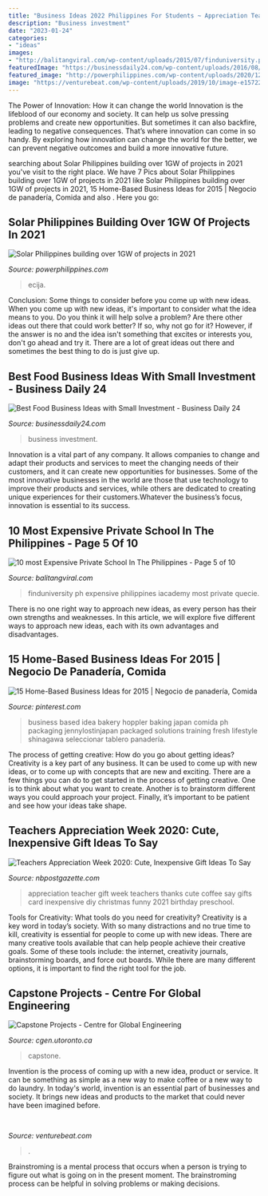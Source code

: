 ```yaml
---
title: "Business Ideas 2022 Philippines For Students ~ Appreciation Teacher Gift Week Teachers Thanks Cute Coffee Say Gifts Card Inexpensive Diy Christmas Funny 2021 Birthday Preschool"
description: "Business investment"
date: "2023-01-24"
categories:
- "ideas"
images:
- "http://balitangviral.com/wp-content/uploads/2015/07/finduniversity.ph_.jpg"
featuredImage: "https://businessdaily24.com/wp-content/uploads/2016/08/Food-Business-Ideas.png"
featured_image: "http://powerphilippines.com/wp-content/uploads/2020/12/solar-philippines-project.jpg"
image: "https://venturebeat.com/wp-content/uploads/2019/10/image-e1572293614959.png"
---
```



The Power of Innovation: How it can change the world
Innovation is the lifeblood of our economy and society. It can help us solve pressing problems and create new opportunities. But sometimes it can also backfire, leading to negative consequences. That’s where innovation can come in so handy. By exploring how innovation can change the world for the better, we can prevent negative outcomes and build a more innovative future.

	

		
searching about Solar Philippines building over 1GW of projects in 2021 you've visit to the right place. We have 7 Pics about Solar Philippines building over 1GW of projects in 2021 like Solar Philippines building over 1GW of projects in 2021, 15 Home-Based Business Ideas for 2015 | Negocio de panadería, Comida and also . Here you go:
		
    
## Solar Philippines Building Over 1GW Of Projects In 2021

<img loading=lazy src="http://powerphilippines.com/wp-content/uploads/2020/12/solar-philippines-project.jpg" onerror="this.onerror=null;this.src='https://tse2.mm.bing.net/th?id=OIP.0TzMhoSEZExE06DgsjEx1wHaEf&amp;pid=15.1';" alt="Solar Philippines building over 1GW of projects in 2021">

_Source: powerphilippines.com_

>ecija. 

	

Conclusion: Some things to consider before you come up with new ideas.
When you come up with new ideas, it's important to consider what the idea means to you. Do you think it will help solve a problem? Are there other ideas out there that could work better? If so, why not go for it? However, if the answer is no and the idea isn't something that excites or interests you, don't go ahead and try it. There are a lot of great ideas out there and sometimes the best thing to do is just give up.

    
## Best Food Business Ideas With Small Investment - Business Daily 24

<img loading=lazy src="https://businessdaily24.com/wp-content/uploads/2016/08/Food-Business-Ideas.png" onerror="this.onerror=null;this.src='https://tse2.mm.bing.net/th?id=OIP.FBtgUg3t1sI18Ssn9zT0bwHaET&amp;pid=15.1';" alt="Best Food Business Ideas with Small Investment - Business Daily 24">

_Source: businessdaily24.com_

>business investment. 

	

Innovation is a vital part of any company. It allows companies to change and adapt their products and services to meet the changing needs of their customers, and it can create new opportunities for businesses. Some of the most innovative businesses in the world are those that use technology to improve their products and services, while others are dedicated to creating unique experiences for their customers.Whatever the business’s focus, innovation is essential to its success.

    
## 10 Most Expensive Private School In The Philippines - Page 5 Of 10

<img loading=lazy src="http://balitangviral.com/wp-content/uploads/2015/07/finduniversity.ph_.jpg" onerror="this.onerror=null;this.src='https://tse1.mm.bing.net/th?id=OIP.5hnBODBOdcO3oUQCX_KF-wHaEr&amp;pid=15.1';" alt="10 most Expensive Private School In The Philippines - Page 5 of 10">

_Source: balitangviral.com_

>finduniversity ph expensive philippines iacademy most private quecie. 

	

There is no one right way to approach new ideas, as every person has their own strengths and weaknesses. In this article, we will explore five different ways to approach new ideas, each with its own advantages and disadvantages.

    
## 15 Home-Based Business Ideas For 2015 | Negocio De Panadería, Comida

<img loading=lazy src="https://i.pinimg.com/originals/98/5a/71/985a71fd05678e94e123e0107f64f540.jpg" onerror="this.onerror=null;this.src='https://tse1.mm.bing.net/th?id=OIP.e_QO5-tApcWgT8v7e--hzQHaFj&amp;pid=15.1';" alt="15 Home-Based Business Ideas for 2015 | Negocio de panadería, Comida">

_Source: pinterest.com_

>business based idea bakery hoppler baking japan comida ph packaging jennylostinjapan packaged solutions training fresh lifestyle shinagawa seleccionar tablero panadería. 

	

The process of getting creative: How do you go about getting ideas?
Creativity is a key part of any business. It can be used to come up with new ideas, or to come up with concepts that are new and exciting. There are a few things you can do to get started in the process of getting creative. One is to think about what you want to create. Another is to brainstorm different ways you could approach your project. Finally, it’s important to be patient and see how your ideas take shape.

    
## Teachers Appreciation Week 2020: Cute, Inexpensive Gift Ideas To Say

<img loading=lazy src="https://nbpostgazette.com/wp-content/uploads/2019/05/Teachers-Appreciation-Week-2019-Cute-Inexpensive-Gift-Ideas-To-Say-Thanks-To-Your-Teacher-744x446.jpg" onerror="this.onerror=null;this.src='https://tse2.mm.bing.net/th?id=OIP.zLiryIoB48yLkj7eIRv2SgHaEc&amp;pid=15.1';" alt="Teachers Appreciation Week 2020: Cute, Inexpensive Gift Ideas To Say">

_Source: nbpostgazette.com_

>appreciation teacher gift week teachers thanks cute coffee say gifts card inexpensive diy christmas funny 2021 birthday preschool. 

	

Tools for Creativity: What tools do you need for creativity?
Creativity is a key word in today’s society. With so many distractions and no true time to kill, creativity is essential for people to come up with new ideas. There are many creative tools available that can help people achieve their creative goals. Some of these tools include: the internet, creativity journals, brainstorming boards, and force out boards. While there are many different options, it is important to find the right tool for the job.

    
## Capstone Projects - Centre For Global Engineering

<img loading=lazy src="https://cgen.utoronto.ca/files/2019/04/32643918157_11c3287291_o-1024x683.jpg" onerror="this.onerror=null;this.src='https://tse4.mm.bing.net/th?id=OIP.xvmhRk892HiO1mR5JD1sfgHaE8&amp;pid=15.1';" alt="Capstone Projects - Centre for Global Engineering">

_Source: cgen.utoronto.ca_

>capstone. 

	

Invention is the process of coming up with a new idea, product or service. It can be something as simple as a new way to make coffee or a new way to do laundry. In today's world, invention is an essential part of businesses and society. It brings new ideas and products to the market that could never have been imagined before.

    
## 

<img loading=lazy src="https://venturebeat.com/wp-content/uploads/2019/10/image-e1572293614959.png" onerror="this.onerror=null;this.src='https://tse4.mm.bing.net/th?id=OIP.iPt953tqzs0RBzbh_rceXwHaDs&amp;pid=15.1';" alt="">

_Source: venturebeat.com_

>. 

	

Brainstroming is a mental process that occurs when a person is trying to figure out what is going on in the present moment. The brainstroming process can be helpful in solving problems or making decisions.

